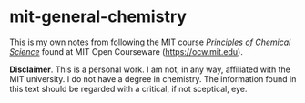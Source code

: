 mit-general-chemistry
=====================

This is my own notes from following the MIT course [_Principles of
Chemical Science_][1] found at MIT Open Courseware
(https://ocw.mit.edu).

__Disclaimer__. This is a personal work. I am not, in any way, 
affiliated with the MIT university. I do not have a degree in 
chemistry. The information found in this text should be regarded
with a critical, if not sceptical, eye.


[1]: https://ocw.mit.edu/courses/chemistry/5-111-principles-of-chemical-science-fall-2008/
